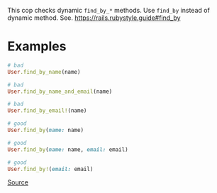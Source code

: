
This cop checks dynamic `find_by_*` methods.
Use `find_by` instead of dynamic method.
See. https://rails.rubystyle.guide#find_by

# Examples

```ruby
# bad
User.find_by_name(name)

# bad
User.find_by_name_and_email(name)

# bad
User.find_by_email!(name)

# good
User.find_by(name: name)

# good
User.find_by(name: name, email: email)

# good
User.find_by!(email: email)
```

[Source](http://www.rubydoc.info/gems/rubocop/RuboCop/Cop/Rails/DynamicFindBy)